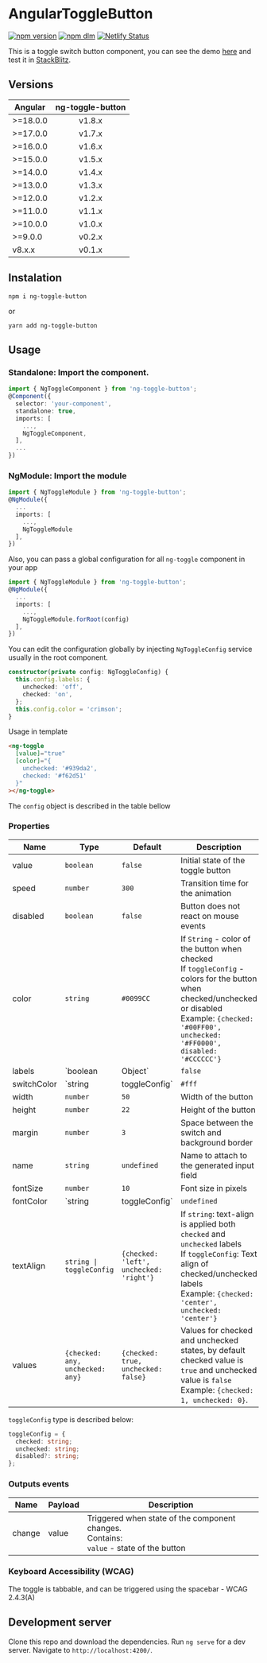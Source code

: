 
# AngularToggleButton

[![npm version](https://img.shields.io/npm/v/ng-toggle-button.svg)][npm-url]
[![npm dlm](https://img.shields.io/npm/dm/ng-toggle-button)][npm-url]
[![Netlify Status](https://api.netlify.com/api/v1/badges/a28b65dc-53df-41d9-a660-d2741f833233/deploy-status)][demo-url]

[npm-url]: https://www.npmjs.com/package/ng-toggle-button
[demo-url]: https://ng-toggle-button.netlify.app

This is a toggle switch button component, you can see the demo [here][demo-url] and test it in [StackBlitz](https://stackblitz.com/edit/ng-toggle-button).

## Versions

| Angular  | ng-toggle-button|
| -------- |:------:| 
| >=18.0.0 | v1.8.x |
| >=17.0.0 | v1.7.x |
| >=16.0.0 | v1.6.x |
| >=15.0.0 | v1.5.x |
| >=14.0.0 | v1.4.x |
| >=13.0.0 | v1.3.x |
| >=12.0.0 | v1.2.x |
| >=11.0.0 | v1.1.x |
| >=10.0.0 | v1.0.x |
| >=9.0.0  | v0.2.x |
| v8.x.x   | v0.1.x |

## Instalation

```
npm i ng-toggle-button
```

or

```
yarn add ng-toggle-button
```

## Usage

### Standalone: Import the component.

```typescript
import { NgToggleComponent } from 'ng-toggle-button';
@Component({
  selector: 'your-component',
  standalone: true,
  imports: [
    ...,
    NgToggleComponent,
  ],
  ...
})
```

### NgModule: Import the module

```typescript
import { NgToggleModule } from 'ng-toggle-button';
@NgModule({
  ...
  imports: [
    ...,
    NgToggleModule
  ],
})
```

Also, you can pass a global configuration for all `ng-toggle` component in your app

```typescript
import { NgToggleModule } from 'ng-toggle-button';
@NgModule({
  ...
  imports: [
    ...,
    NgToggleModule.forRoot(config)
  ],
})
```

You can edit the configuration globally by injecting `NgToggleConfig` service usually in the root component.

```ts
constructor(private config: NgToggleConfig) {
  this.config.labels: {
    unchecked: 'off',
    checked: 'on',
  };
  this.config.color = 'crimson';
}
```

Usage in template

```html
<ng-toggle
  [value]="true"
  [color]="{
    unchecked: '#939da2',
    checked: '#f62d51'
  }"
></ng-toggle>
```

The `config` object is described in the table bellow

### Properties

| Name | Type | Default | Description |
|-------------|--------------------|-------------|---------------------------------------------------------------------------------------------------------------------------------------------------------------------------------------------------------------------|
| value | `boolean` | `false` | Initial state of the toggle button |
| speed | `number` | `300` | Transition time for the animation |
| disabled | `boolean` | `false` | Button does not react on mouse events |
| color | `string` | `#0099CC` | If `String` - color of the button when checked <br>If `toggleConfig` - colors for the button when checked/unchecked or disabled<br>Example: `{checked: '#00FF00', unchecked: '#FF0000', disabled: '#CCCCCC'}` |
| labels | `boolean | Object` | `false` | If `boolean` - shows/hides default labels <br>If `Object` - sets custom labels for both states. <br>Example: `{checked: 'Foo', unchecked: 'Bar'}` |
| switchColor | `string | toggleConfig` | `#fff` | If `string` - color or background property of the switch when checked <br>If `toggleConfig` - colors or background property for the switch when checked/uncheked or disabled <br>Example: `{checked: '#25EF02', unchecked: 'silver', disabled: '#fff'}` |
| width | `number` | `50` | Width of the button |
| height | `number` | `22` | Height of the button |
| margin | `number` | `3` | Space between the switch and background border |
| name | `string` | `undefined` | Name to attach to the generated input field |
| fontSize | `number` | `10` | Font size in pixels |
| fontColor | `string | toggleConfig` | `undefined` | If `string` - color when checked <br>If `toggleConfig` - colors for labels when checked/uncheked <br>Example: `{checked: '#25EF02', unchecked: '#35DB15'}` by default the text color is white.|
| textAlign | `string \| toggleConfig` | `{checked: 'left', unchecked: 'right'}` | If `string`: text-align is applied both `checked` and `unchecked` labels<br>If `toggleConfig`: Text align of checked/unchecked labels<br>Example: `{checked: 'center', unchecked: 'center'}`|
| values | `{checked: any, unchecked: any}` | `{checked: true, unchecked: false}` | Values for checked and unchecked states, by default checked value is `true` and unchecked value is `false` <br>Example: `{checked: 1, unchecked: 0}`.|

`toggleConfig` type is described below:

```ts
toggleConfig = {
  checked: string;
  unchecked: string;
  disabled?: string;
};
```

### Outputs events

| Name   | Payload | Description |
| ---    | ------  | -------     |
| change | value   | Triggered when state of the component changes. <br>Contains: <br>`value` - state of the button |

### Keyboard Accessibility (WCAG)

The toggle is tabbable, and can be triggered using the spacebar - WCAG 2.4.3(A)

## Development server

Clone this repo and download the dependencies.
Run `ng serve` for a dev server. Navigate to `http://localhost:4200/`.

